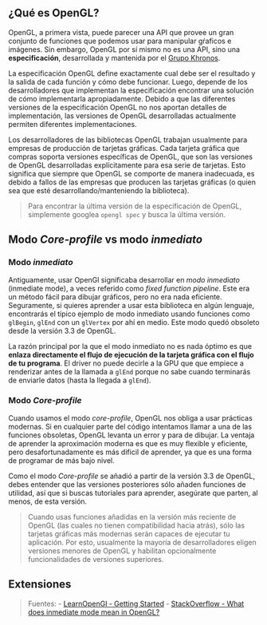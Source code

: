 ## ¿Qué es OpenGL?

OpenGL, a primera vista, puede parecer una API que provee un gran conjunto de funciones que podemos usar para manipular gŕaficos e imágenes. Sin embargo, OpenGL por sí mismo no es una API, sino una **especificación**, desarrollada y mantenida por el [Grupo Khronos](https://www.khronos.org/).

La especificación OpenGL define exactamente cual debe ser el resultado y la salida de cada función y cómo debe funcionar. Luego, depende de los desarrolladores que implementan la especificación encontrar una solución de cómo implementarla apropiadamente. Debido a que las diferentes versiones de la especificación OpenGL no nos aportan detalles de implementación, las versiones de OpenGL desarrolladas actualmente permiten diferentes implementaciones.

Los desarrolladores de las bibliotecas OpenGL trabajan usualmente para empresas de producción de tarjetas gráficas. Cada tarjeta gráfica que compras soporta versiones específicas de OpenGL, que son las versiones de OpenGL desarrolladas explícitamente para esa serie de tarjetas. Esto significa que siempre que OpenGL se comporte de manera inadecuada, es debido a fallos de las empresas que producen las tarjetas gráficas (o quien sea que esté desarrollando/manteniendo la biblioteca).

> Para encontrar la última versión de la especificación de OpenGL, simplemente googlea `opengl spec` y busca la última versión.

## Modo *Core-profile* vs modo *inmediato*

### Modo *inmediato*
Antiguamente, usar OpenGl significaba desarrollar en *modo inmediato* (inmediate mode), a veces referido como *fixed function pipeline*. Este era un método fácil para dibujar gráficos, pero no era nada eficiente. Seguramente, si quieres aprender a usar esta biblioteca en algún lenguaje, encontrarás el típico ejemplo de modo inmediato usando funciones como `glBegin`, `glEnd` con un `glVertex` por ahí en medio. Este modo quedó obsoleto desde la versión 3.3 de OpenGL. 

La razón principal por la que el modo inmediato no es nada óptimo es que **enlaza directamente el flujo de ejecución de la tarjeta gráfica con el flujo de tu programa**. El driver no puede decirle a la GPU que que empiece a renderizar antes de la llamada a `glEnd` porque no sabe cuando terminarás de enviarle datos (hasta la llegada a `glEnd`).

### Modo *Core-profile*
Cuando usamos el modo *core-profile*, OpenGL nos obliga a usar prácticas modernas. Si en cualquier parte del código intentamos llamar a una de las funciones obsoletas, OpenGL levanta un error y para de dibujar. La ventaja de aprender la aproximación moderna es que es muy flexible y eficiente, pero desafortunadamente es más dificil de aprender, ya que es una forma de programar de más bajo nivel.

Como el modo *Core-profile* se añadió a partir de la versión 3.3 de OpenGL, debes entender que las versiones posteriores sólo añaden funciones de utilidad, así que si buscas tutoriales para aprender, asegúrate que parten, al menos, de esta versión.

> Cuando usas funciones añadidas en la versión más reciente de OpenGL (las cuales no tienen compatibilidad hacia atrás), sólo las tarjetas gráficas más modernas serán capaces de ejecutar tu aplicación. Por esto, usualmente la mayoría de desarrolladores eligen versiones menores de OpenGL y habilitan opcionalmente funcionalidades de versiones superiores.

## Extensiones


> Fuentes:
    - [LearnOpenGl - Getting Started](https://learnopengl.com/Getting-started/OpenGL)
    - [StackOverflow - What does inmediate mode mean in OpenGL?](https://stackoverflow.com/questions/6733934/what-does-immediate-mode-mean-in-opengl)